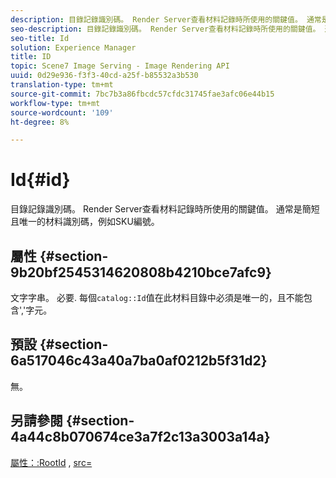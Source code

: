 ```yaml
---
description: 目錄記錄識別碼。 Render Server查看材料記錄時所使用的關鍵值。 通常是簡短且唯一的材料識別碼，例如SKU編號。
seo-description: 目錄記錄識別碼。 Render Server查看材料記錄時所使用的關鍵值。 通常是簡短且唯一的材料識別碼，例如SKU編號。
seo-title: Id
solution: Experience Manager
title: ID
topic: Scene7 Image Serving - Image Rendering API
uuid: 0d29e936-f3f3-40cd-a25f-b85532a3b530
translation-type: tm+mt
source-git-commit: 7bc7b3a86fbcdc57cfdc31745fae3afc06e44b15
workflow-type: tm+mt
source-wordcount: '109'
ht-degree: 8%

---
```



# Id{#id}

目錄記錄識別碼。 Render Server查看材料記錄時所使用的關鍵值。 通常是簡短且唯一的材料識別碼，例如SKU編號。

## 屬性 {#section-9b20bf2545314620808b4210bce7afc9}

文字字串。 必要. 每個`catalog::Id`值在此材料目錄中必須是唯一的，且不能包含&#39;,&#39;字元。

## 預設 {#section-6a517046c43a40a7ba0af0212b5f31d2}

無。

## 另請參閱 {#section-4a44c8b070674ce3a7f2c13a3003a14a}

[屬性：:RootId](../../../../../ir-api/material-cat/image-rendering-api-ref/c-ir-material-catalog/c-ir-attributes-reference/r-ir-rootid.md#reference-54b42b7125824be593378c1accb70d5a) ,  [src=](../../../../../ir-api/http-protocol/image-rendering-api-ref/c-ir-http-protocol-ref/c-ir-http-protocol-command-reference/r-ir-src.md#reference-62c98abad22149d68d405ed6aaff8272)
